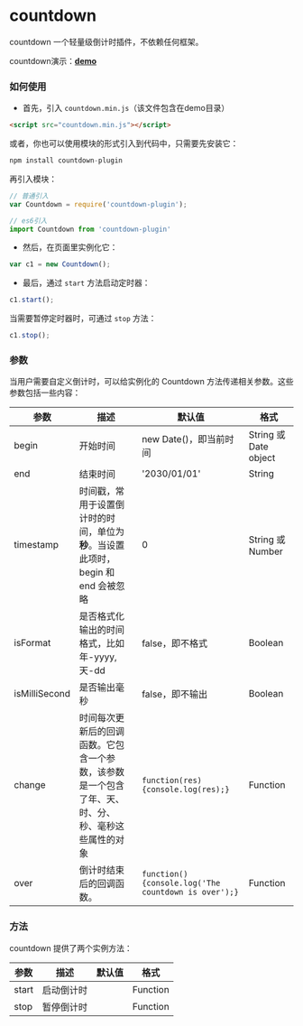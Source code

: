 # countdown

countdown 一个轻量级倒计时插件，不依赖任何框架。

countdown演示：**[demo](http://yi-jy.github.io/countdown/demo/demo.html)**

### 如何使用

- 首先，引入 `countdown.min.js`（该文件包含在demo目录）

```html
<script src="countdown.min.js"></script>
```

或者，你也可以使用模块的形式引入到代码中，只需要先安装它：

```js
npm install countdown-plugin
```

再引入模块：

```js
// 普通引入
var Countdown = require('countdown-plugin');

// es6引入
import Countdown from 'countdown-plugin'
```

- 然后，在页面里实例化它：

```js
var c1 = new Countdown();
```

- 最后，通过 `start` 方法启动定时器：

```js
c1.start();
```

当需要暂停定时器时，可通过 `stop` 方法：

```js
c1.stop();
```

### 参数

当用户需要自定义倒计时，可以给实例化的 Countdown 方法传递相关参数。这些参数包括一些内容：

| **参数** | **描述** | **默认值** | **格式** |
|----------|----------|------------|----------|
| begin | 开始时间 | new Date()，即当前时间 | String 或 Date object |
| end | 结束时间 | '2030/01/01' | String  |
| timestamp | 时间戳，常用于设置倒计时的时间，单位为**秒**。当设置此项时，begin 和 end 会被忽略 | 0 | String 或 Number |
| isFormat | 是否格式化输出的时间格式，比如 年-yyyy, 天-dd | false，即不格式 | Boolean |
| isMilliSecond | 是否输出毫秒 | false，即不输出 | Boolean |
| change | 时间每次更新后的回调函数。它包含一个参数，该参数是一个包含了年、天、时、分、秒、毫秒这些属性的对象 | `function(res) {console.log(res);}` | Function |
| over | 倒计时结束后的回调函数。 | `function() {console.log('The countdown is over');}` | Function  |

### 方法

countdown 提供了两个实例方法：

| **参数** | **描述** | **默认值** | **格式** |
|----------|----------|------------|----------|
| start | 启动倒计时 |  | Function |
| stop | 暂停倒计时 |  | Function  |

